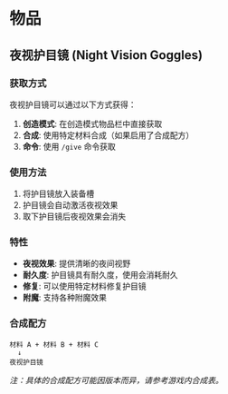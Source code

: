 # 物品

## 夜视护目镜 (Night Vision Goggles)

### 获取方式

夜视护目镜可以通过以下方式获得：

1. **创造模式**: 在创造模式物品栏中直接获取
2. **合成**: 使用特定材料合成（如果启用了合成配方）
3. **命令**: 使用 `/give` 命令获取

### 使用方法

1. 将护目镜放入装备槽
2. 护目镜会自动激活夜视效果
3. 取下护目镜后夜视效果会消失

### 特性

- **夜视效果**: 提供清晰的夜间视野
- **耐久度**: 护目镜具有耐久度，使用会消耗耐久
- **修复**: 可以使用特定材料修复护目镜
- **附魔**: 支持各种附魔效果

### 合成配方

```
材料 A + 材料 B + 材料 C
  ↓
夜视护目镜
```

*注：具体的合成配方可能因版本而异，请参考游戏内合成表。*
